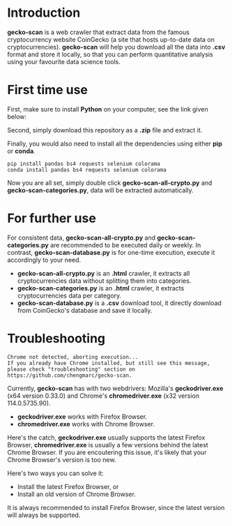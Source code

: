 
# Introduction
**gecko-scan** is a web crawler that extract data from the famous cryptocurrency website CoinGecko (a site that hosts up-to-date data on cryptocurrencies). **gecko-scan** will help you download all the data into **.csv** format and store it locally, so that you can perform quantitative analysis using your favourite data science tools.

# First time use
First, make sure to install **Python** on your computer, see the link given below: 

Second, simply download this repository as a **.zip** file and extract it. 

Finally, you would also need to install all the dependencies using either **pip** or **conda**. 
```
pip install pandas bs4 requests selenium colorama
conda install pandas bs4 requests selenium colorama
```

Now you are all set, simply double click **gecko-scan-all-crypto.py** and **gecko-scan-categories.py**, data will be extracted automatically.

# For further use
For consistent data, **gecko-scan-all-crypto.py** and **gecko-scan-categories.py** are recommended to be executed daily or weekly. In contrast, **gecko-scan-database.py** is for one-time execution, execute it accordingly to your need.

- **gecko-scan-all-crypto.py** is an **.html** crawler, it extracts all cryptocurrencies data without splitting them into categories.
- **gecko-scan-categories.py** is an **.html** crawler, it extracts cryptocurrencies data per category.
- **gecko-scan-database.py** is a **.csv** download tool, it directly download from CoinGecko's database and save it locally.

# Troubleshooting
```
Chrome not detected, aborting execution...
If you already have Chrome installed, but still see this message, please check "troubleshooting" section on https://github.com/chengmarc/gecko-scan.
```
Currently, **gecko-scan** has with two webdrivers: Mozilla's **geckodriver.exe** (x64 version 0.33.0) and Chrome's **chromedriver.exe** (x32 version 114.0.5735.90).

- **geckodriver.exe** works with Firefox Browser.
- **chromedriver.exe** works with Chrome Browser.

Here's the catch, **geckodriver.exe** usually supports the latest Firefox Browser, **chromedriver.exe** is usually a few versions behind the latest Chrome Browser. If you are encoutering this issue, it's likely that your Chrome Browser's version is too new. 

Here's two ways you can solve it: 
- Install the latest Firefox Browser, or
- Install an old version of Chrome Browser.

It is always recommended to install Firefox Browser, since the latest version will always be supported.
